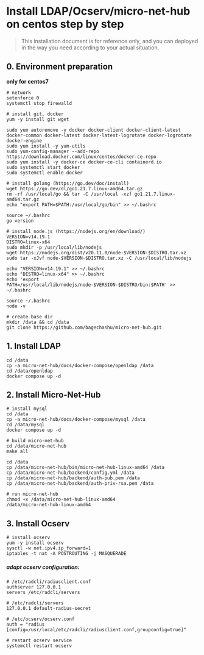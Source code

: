 <!-- @format -->

# Install LDAP/Ocserv/micro-net-hub on centos step by step

> This installation document is for reference only,
> and you can deployed in the way you need according to your actual situation.

## 0. Environment preparation

**only for centos7**

```shell
# network
setenforce 0
systemctl stop firewalld

# install git, docker
yum -y install git wget

sudo yum autoremove -y docker docker-client docker-client-latest docker-common docker-latest docker-latest-logrotate docker-logrotate docker-engine
sudo yum install -y yum-utils
sudo yum-config-manager --add-repo https://download.docker.com/linux/centos/docker-ce.repo
sudo yum install -y docker-ce docker-ce-cli containerd.io
sudo systemctl start docker
sudo systemctl enable docker

# install golang (https://go.dev/doc/install)
wget https://go.dev/dl/go1.21.7.linux-amd64.tar.gz
rm -rf /usr/local/go && tar -C /usr/local -xzf go1.21.7.linux-amd64.tar.gz
echo "export PATH=$PATH:/usr/local/go/bin" >> ~/.bashrc

source ~/.bashrc
go version

# install node.js (https://nodejs.org/en/download/)
VERSION=v14.19.1
DISTRO=linux-x64
sudo mkdir -p /usr/local/lib/nodejs
wget https://nodejs.org/dist/v20.11.0/node-$VERSION-$DISTRO.tar.xz
sudo tar -xJvf node-$VERSION-$DISTRO.tar.xz -C /usr/local/lib/nodejs

echo "VERSION=v14.19.1" >> ~/.bashrc
echo "DISTRO=linux-x64" >> ~/.bashrc
echo 'export PATH=/usr/local/lib/nodejs/node-$VERSION-$DISTRO/bin:$PATH' >> ~/.bashrc

source ~/.bashrc
node -v

# create base dir
mkdir /data && cd /data
git clone https://github.com/bagechashu/micro-net-hub.git

```

## 1. Install LDAP

```shell
cd /data
cp -a micro-net-hub/docs/docker-compose/openldap /data
cd /data/openldap
docker compose up -d

```

## 2. Install Micro-Net-Hub

```shell
# install mysql
cd /data
cp -a micro-net-hub/docs/docker-compose/mysql /data
cd /data/mysql
docker compose up -d

# build micro-net-hub
cd /data/micro-net-hub
make all

cd /data
cp /data/micro-net-hub/bin/micro-net-hub-linux-amd64 /data
cp /data/micro-net-hub/backend/config.yml /data
cp /data/micro-net-hub/backend/auth-pub.pem /data
cp /data/micro-net-hub/backend/auth-priv-rsa.pem /data

# run micro-net-hub
chmod +x /data/micro-net-hub-linux-amd64
/data/micro-net-hub-linux-amd64

```

## 3. Install Ocserv

```shell
# install ocserv
yum -y install ocserv
sysctl -w net.ipv4.ip_forward=1
iptables -t nat -A POSTROUTING -j MASQUERADE

```

##### adapt ocserv configuration:

```
# /etc/radcli/radiusclient.conf
authserver 127.0.0.1
servers /etc/radcli/servers

# /etc/radcli/servers
127.0.0.1 default-radius-secret

# /etc/ocserv/ocserv.conf
auth = "radius [config=/usr/local/etc/radcli/radiusclient.conf,groupconfig=true]"

```

```shell
# restart ocserv service
systemctl restart ocserv
```
